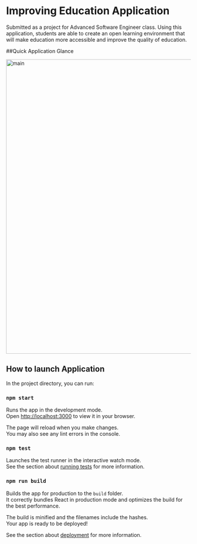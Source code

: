 # Improving Education Application

Submitted as a project for Advanced Software Engineer class. Using this application, students are able to create an open learning environment that will make education more accessible and improve the quality of education. 

##Quick Application Glance 




<img width="800" alt="main" src="https://user-images.githubusercontent.com/67939160/213975960-61cc5d8d-f4c5-40ca-bfbf-2ccd7e7996cf.png">

## How to launch Application

In the project directory, you can run:

### `npm start`

Runs the app in the development mode.\
Open [http://localhost:3000](http://localhost:3000) to view it in your browser.

The page will reload when you make changes.\
You may also see any lint errors in the console.

### `npm test`

Launches the test runner in the interactive watch mode.\
See the section about [running tests](https://facebook.github.io/create-react-app/docs/running-tests) for more information.

### `npm run build`

Builds the app for production to the `build` folder.\
It correctly bundles React in production mode and optimizes the build for the best performance.

The build is minified and the filenames include the hashes.\
Your app is ready to be deployed!

See the section about [deployment](https://facebook.github.io/create-react-app/docs/deployment) for more information.
